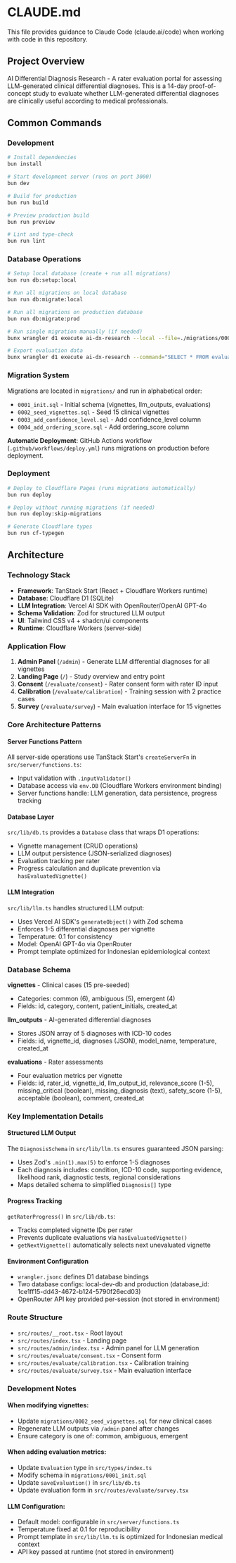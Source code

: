 # CLAUDE.md

This file provides guidance to Claude Code (claude.ai/code) when working with code in this repository.

## Project Overview

AI Differential Diagnosis Research - A rater evaluation portal for assessing LLM-generated clinical differential diagnoses. This is a 14-day proof-of-concept study to evaluate whether LLM-generated differential diagnoses are clinically useful according to medical professionals.

## Common Commands

### Development
```bash
# Install dependencies
bun install

# Start development server (runs on port 3000)
bun dev

# Build for production
bun run build

# Preview production build
bun run preview

# Lint and type-check
bun run lint
```

### Database Operations
```bash
# Setup local database (create + run all migrations)
bun run db:setup:local

# Run all migrations on local database
bun run db:migrate:local

# Run all migrations on production database
bun run db:migrate:prod

# Run single migration manually (if needed)
bunx wrangler d1 execute ai-dx-research --local --file=./migrations/0001_init.sql

# Export evaluation data
bunx wrangler d1 execute ai-dx-research --command="SELECT * FROM evaluations" --json > evaluations.json
```

### Migration System
Migrations are located in `migrations/` and run in alphabetical order:
- `0001_init.sql` - Initial schema (vignettes, llm_outputs, evaluations)
- `0002_seed_vignettes.sql` - Seed 15 clinical vignettes
- `0003_add_confidence_level.sql` - Add confidence_level column
- `0004_add_ordering_score.sql` - Add ordering_score column

**Automatic Deployment**: GitHub Actions workflow (`.github/workflows/deploy.yml`) runs migrations on production before deployment.

### Deployment
```bash
# Deploy to Cloudflare Pages (runs migrations automatically)
bun run deploy

# Deploy without running migrations (if needed)
bun run deploy:skip-migrations

# Generate Cloudflare types
bun run cf-typegen
```

## Architecture

### Technology Stack
- **Framework**: TanStack Start (React + Cloudflare Workers runtime)
- **Database**: Cloudflare D1 (SQLite)
- **LLM Integration**: Vercel AI SDK with OpenRouter/OpenAI GPT-4o
- **Schema Validation**: Zod for structured LLM output
- **UI**: Tailwind CSS v4 + shadcn/ui components
- **Runtime**: Cloudflare Workers (server-side)

### Application Flow
1. **Admin Panel** (`/admin`) - Generate LLM differential diagnoses for all vignettes
2. **Landing Page** (`/`) - Study overview and entry point
3. **Consent** (`/evaluate/consent`) - Rater consent form with rater ID input
4. **Calibration** (`/evaluate/calibration`) - Training session with 2 practice cases
5. **Survey** (`/evaluate/survey`) - Main evaluation interface for 15 vignettes

### Core Architecture Patterns

#### Server Functions Pattern
All server-side operations use TanStack Start's `createServerFn` in `src/server/functions.ts`:
- Input validation with `.inputValidator()`
- Database access via `env.DB` (Cloudflare Workers environment binding)
- Server functions handle: LLM generation, data persistence, progress tracking

#### Database Layer
`src/lib/db.ts` provides a `Database` class that wraps D1 operations:
- Vignette management (CRUD operations)
- LLM output persistence (JSON-serialized diagnoses)
- Evaluation tracking per rater
- Progress calculation and duplicate prevention via `hasEvaluatedVignette()`

#### LLM Integration
`src/lib/llm.ts` handles structured LLM output:
- Uses Vercel AI SDK's `generateObject()` with Zod schema
- Enforces 1-5 differential diagnoses per vignette
- Temperature: 0.1 for consistency
- Model: OpenAI GPT-4o via OpenRouter
- Prompt template optimized for Indonesian epidemiological context

### Database Schema

**vignettes** - Clinical cases (15 pre-seeded)
- Categories: common (6), ambiguous (5), emergent (4)
- Fields: id, category, content, patient_initials, created_at

**llm_outputs** - AI-generated differential diagnoses
- Stores JSON array of 5 diagnoses with ICD-10 codes
- Fields: id, vignette_id, diagnoses (JSON), model_name, temperature, created_at

**evaluations** - Rater assessments
- Four evaluation metrics per vignette
- Fields: id, rater_id, vignette_id, llm_output_id, relevance_score (1-5), missing_critical (boolean), missing_diagnosis (text), safety_score (1-5), acceptable (boolean), comment, created_at

### Key Implementation Details

#### Structured LLM Output
The `DiagnosisSchema` in `src/lib/llm.ts` ensures guaranteed JSON parsing:
- Uses Zod's `.min(1).max(5)` to enforce 1-5 diagnoses
- Each diagnosis includes: condition, ICD-10 code, supporting evidence, likelihood rank, diagnostic tests, regional considerations
- Maps detailed schema to simplified `Diagnosis[]` type

#### Progress Tracking
`getRaterProgress()` in `src/lib/db.ts`:
- Tracks completed vignette IDs per rater
- Prevents duplicate evaluations via `hasEvaluatedVignette()`
- `getNextVignette()` automatically selects next unevaluated vignette

#### Environment Configuration
- `wrangler.jsonc` defines D1 database bindings
- Two database configs: local-dev-db and production (database_id: 1ce1ff15-dd43-4672-b124-5790f26ecd03)
- OpenRouter API key provided per-session (not stored in environment)

### Route Structure
- `src/routes/__root.tsx` - Root layout
- `src/routes/index.tsx` - Landing page
- `src/routes/admin/index.tsx` - Admin panel for LLM generation
- `src/routes/evaluate/consent.tsx` - Consent form
- `src/routes/evaluate/calibration.tsx` - Calibration training
- `src/routes/evaluate/survey.tsx` - Main evaluation interface

### Development Notes

#### When modifying vignettes:
- Update `migrations/0002_seed_vignettes.sql` for new clinical cases
- Regenerate LLM outputs via `/admin` panel after changes
- Ensure category is one of: common, ambiguous, emergent

#### When adding evaluation metrics:
- Update `Evaluation` type in `src/types/index.ts`
- Modify schema in `migrations/0001_init.sql`
- Update `saveEvaluation()` in `src/lib/db.ts`
- Update evaluation form in `src/routes/evaluate/survey.tsx`

#### LLM Configuration:
- Default model: configurable in `src/server/functions.ts`
- Temperature fixed at 0.1 for reproducibility
- Prompt template in `src/lib/llm.ts` is optimized for Indonesian medical context
- API key passed at runtime (not stored in environment)
